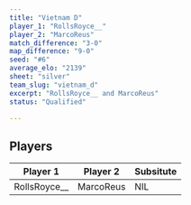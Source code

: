 ```yaml
---
title: "Vietnam D"
player_1: "RollsRoyce__"
player_2: "MarcoReus"
match_difference: "3-0"
map_difference: "9-0"
seed: "#6"
average_elo: "2139"
sheet: "silver"
team_slug: "vietnam_d"
excerpt: "RollsRoyce__ and MarcoReus"
status: "Qualified"

---
```

## Players

| Player 1 | Player 2 | Subsitute |
| -- | -- | -- |
| RollsRoyce__ | MarcoReus | NIL |
